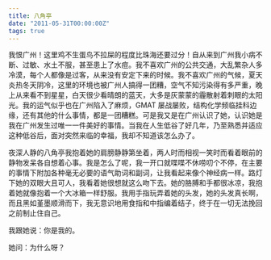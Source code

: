 ```yaml
---
title: 八角亭
date: "2011-05-31T00:00:00Z"
tags: true
---
```


我恨广州！这里鸡不生蛋鸟不拉屎的程度比珠海还要过分！自从来到广州我小病不断、过敏、水土不服，甚至患上了水痘。我不喜欢广州的公共交通，大乱繁杂人多冷漠，每个人都像是过客，从来没有安定下来的时候。我不喜欢广州的气候，夏天炎热冬天阴冷，这里的环境也被广州人搞得一团糟，空气不知污染得有多严重，晚上从来看不到星星，白天很少看晴朗的蓝天，大多是灰蒙蒙的霾散射着刺眼的太阳光。我的运气似乎也在广州陷入了麻烦，GMAT 屡战屡败，结构化学频临挂科边缘，还有其他的什么事情，都是一团糟糕。可是我又是在广州认识了她，认识她是我在广州发生过唯一一件美好的事情。当我在人生低谷了好几年，乃至熟悉并适应这种低谷后，面对突然来临的幸福，我却不知道该怎么办了。

夜深人静的八角亭我抱着她的肩膀静静第坐着，两人时而相视一笑时而看着眼前的静物发呆各自想着心事。我是怎么了呢，我一开口就喋喋不休唠叨个不停，在主要的事情下附加各种毫无必要的语气助词和副词，让我看起来像个神经病一样。路灯下她的双眼大且可人，我看着她很想就这么吻下去。她的胳膊和手都很冰凉，我抱着她就像抱着一个大冰箱一样舒服。我用手指玩弄着她的头发，她的头发真长啊，而且黑如堇墨顺滑而下，我无意识地用食指和中指编着结子，终于在一切无法挽回之前制止住自己。

我跟她说：你是我的。

她问：为什么呀？
